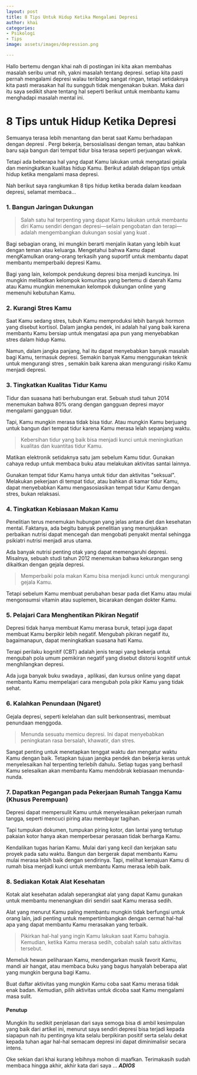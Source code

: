 ```yaml
---
layout: post
title: 8 Tips Untuk Hidup Ketika Mengalami Depresi
author: khai
categories:
- Psikologi
- Tips
image: assets/images/depression.png

---
```

Hallo bertemu dengan khai nah di postingan ini kita akan membahas masalah seribu umat nih, yakni masalah tentang depresi. setiap kita pasti pernah mengalami depresi walau teriblang sangat ringan, tetapi setidaknya kita pasti merasakan hal itu sungguh tidak mengenakan bukan. Maka dari itu saya sedikit share tentang hal seperti berikut untuk membantu kamu menghadapi masalah mental ini.

# 8 Tips untuk Hidup Ketika Depresi

Semuanya terasa lebih menantang dan berat saat Kamu berhadapan dengan depresi . Pergi bekerja, bersosialisasi dengan teman, atau bahkan baru saja bangun dari tempat tidur bisa terasa seperti perjuangan wkwk.

Tetapi ada beberapa hal yang dapat Kamu lakukan untuk mengatasi gejala dan meningkatkan kualitas hidup Kamu. Berikut adalah delapan tips untuk hidup ketika mengalami masa depresi.

Nah berikut saya rangkumkan 8 tips hidup ketika berada dalam keadaan depresi, selamat membaca...

### 1. Bangun Jaringan Dukungan

> Salah satu hal terpenting yang dapat Kamu lakukan untuk membantu diri Kamu sendiri dengan depresi—selain pengobatan dan terapi—adalah mengembangkan dukungan sosial yang kuat .

Bagi sebagian orang, ini mungkin berarti menjalin ikatan yang lebih kuat dengan teman atau keluarga. Mengetahui bahwa Kamu dapat mengKamulkan orang-orang terkasih yang suportif untuk membantu dapat membantu memperbaiki depresi Kamu.

Bagi yang lain, kelompok pendukung depresi bisa menjadi kuncinya. Ini mungkin melibatkan kelompok komunitas yang bertemu di daerah Kamu atau Kamu mungkin menemukan kelompok dukungan online yang memenuhi kebutuhan Kamu.

### 2. Kurangi Stres Kamu

Saat Kamu sedang stres, tubuh Kamu memproduksi lebih banyak hormon yang disebut kortisol. Dalam jangka pendek, ini adalah hal yang baik karena membantu Kamu bersiap untuk mengatasi apa pun yang menyebabkan stres dalam hidup Kamu.

Namun, dalam jangka panjang, hal itu dapat menyebabkan banyak masalah bagi Kamu, termasuk depresi. Semakin banyak Kamu menggunakan teknik untuk mengurangi stres , semakin baik karena akan mengurangi risiko Kamu menjadi depresi.

### 3. Tingkatkan Kualitas Tidur Kamu

Tidur dan suasana hati berhubungan erat. Sebuah studi tahun 2014 menemukan bahwa 80% orang dengan gangguan depresi mayor mengalami gangguan tidur.

Tapi, Kamu mungkin merasa tidak bisa tidur. Atau mungkin Kamu berjuang untuk bangun dari tempat tidur karena Kamu merasa lelah sepanjang waktu.

> Kebersihan tidur yang baik bisa menjadi kunci untuk meningkatkan kualitas dan kuantitas tidur Kamu.

Matikan elektronik setidaknya satu jam sebelum Kamu tidur. Gunakan cahaya redup untuk membaca buku atau melakukan aktivitas santai lainnya.

Gunakan tempat tidur Kamu hanya untuk tidur dan aktivitas "seksual". Melakukan pekerjaan di tempat tidur, atau bahkan di kamar tidur Kamu, dapat menyebabkan Kamu mengasosiasikan tempat tidur Kamu dengan stres, bukan relaksasi.

### 4. Tingkatkan Kebiasaan Makan Kamu

Penelitian terus menemukan hubungan yang jelas antara diet dan kesehatan mental. Faktanya, ada begitu banyak penelitian yang menunjukkan perbaikan nutrisi dapat mencegah dan mengobati penyakit mental sehingga psikiatri nutrisi menjadi arus utama.

Ada banyak nutrisi penting otak yang dapat memengaruhi depresi. Misalnya, sebuah studi tahun 2012 menemukan bahwa kekurangan seng dikaitkan dengan gejala depresi.

> Memperbaiki pola makan Kamu bisa menjadi kunci untuk mengurangi gejala Kamu.

Tetapi sebelum Kamu membuat perubahan besar pada diet Kamu atau mulai mengonsumsi vitamin atau suplemen, bicarakan dengan dokter Kamu.

### 5. Pelajari Cara Menghentikan Pikiran Negatif

Depresi tidak hanya membuat Kamu merasa buruk, tetapi juga dapat membuat Kamu berpikir lebih negatif. Mengubah pikiran negatif itu, bagaimanapun, dapat meningkatkan suasana hati Kamu.

Terapi perilaku kognitif (CBT) adalah jenis terapi yang bekerja untuk mengubah pola umum pemikiran negatif yang disebut distorsi kognitif untuk menghilangkan depresi.

Ada juga banyak buku swadaya , aplikasi, dan kursus online yang dapat membantu Kamu mempelajari cara mengubah pola pikir Kamu yang tidak sehat.

### 6. Kalahkan Penundaan (Ngaret)

Gejala depresi, seperti kelelahan dan sulit berkonsentrasi, membuat penundaan menggoda.

> Menunda sesuatu memicu depresi. Ini dapat menyebabkan peningkatan rasa bersalah, khawatir, dan stres.

Sangat penting untuk menetapkan tenggat waktu dan mengatur waktu Kamu dengan baik. Tetapkan tujuan jangka pendek dan bekerja keras untuk menyelesaikan hal terpenting terlebih dahulu. Setiap tugas yang berhasil Kamu selesaikan akan membantu Kamu  mendobrak kebiasaan menunda-nunda.

### 7. Dapatkan Pegangan pada Pekerjaan Rumah Tangga Kamu (Khusus Perempuan)

Depresi dapat mempersulit Kamu untuk menyelesaikan pekerjaan rumah tangga, seperti mencuci piring atau membayar tagihan.

Tapi tumpukan dokumen, tumpukan piring kotor, dan lantai yang tertutup pakaian kotor hanya akan memperbesar perasaan tidak berharga Kamu.

Kendalikan tugas harian Kamu. Mulai dari yang kecil dan kerjakan satu proyek pada satu waktu. Bangun dan bergerak dapat membantu Kamu mulai merasa lebih baik dengan sendirinya. Tapi, melihat kemajuan Kamu di rumah bisa menjadi kunci untuk membantu Kamu merasa lebih baik.

### 8. Sediakan Kotak Alat Kesehatan

Kotak alat kesehatan adalah seperangkat alat yang dapat Kamu gunakan untuk membantu menenangkan diri sendiri saat Kamu merasa sedih.

Alat yang menurut Kamu paling membantu mungkin tidak berfungsi untuk orang lain, jadi penting untuk mempertimbangkan dengan cermat hal-hal apa yang dapat membantu Kamu merasakan yang terbaik.

> Pikirkan hal-hal yang ingin Kamu lakukan saat Kamu bahagia. Kemudian, ketika Kamu merasa sedih, cobalah salah satu aktivitas tersebut.

Memeluk hewan peliharaan Kamu, mendengarkan musik favorit Kamu, mandi air hangat, atau membaca buku yang bagus hanyalah beberapa alat yang mungkin berguna bagi Kamu.

Buat daftar aktivitas yang mungkin Kamu coba saat Kamu merasa tidak enak badan. Kemudian, pilih aktivitas untuk dicoba saat Kamu mengalami masa sulit.

#### Penutup

Mungkin Itu sedikit penjelasan dari saya semoga bisa di ambil kesimpulan yang baik dari artikel ini, menurut saya sendiri depresi bisa terjadi kepada siapapun nah itu pentingnya kita selalu berpikiran positif serta selalu dekat kepada tuhan agar hal-hal semacam depresi ini dapat diminimalisir secara intens.

Oke sekian dari khai kurang lebihnya mohon di maafkan. Terimakasih sudah membaca hingga akhir, akhir kata dari saya ... **_ADIOS_**